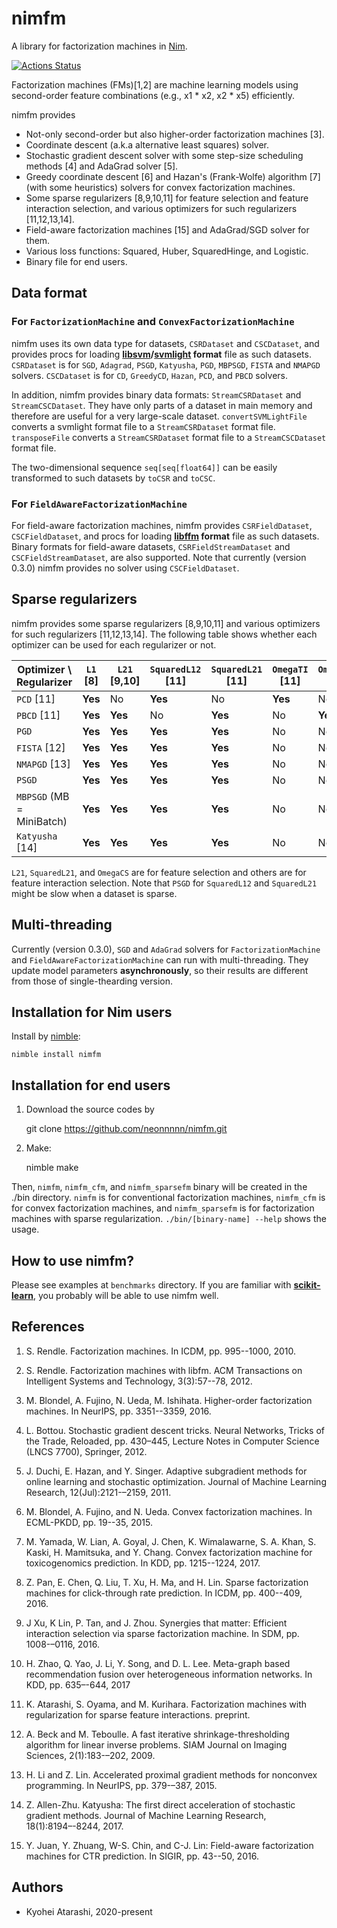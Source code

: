# nimfm
A library for factorization machines in [Nim](https://nim-lang.org/).

[![Actions Status](https://github.com/neonnnnn/nimfm/workflows/Build/badge.svg)](https://github.com/neonnnnn/nimfm/actions)


Factorization machines (FMs)[1,2] are machine learning models using second-order feature combinations (e.g., x1 * x2, x2 * x5) efficiently.

nimfm provides

 - Not-only second-order but also higher-order factorization machines [3].
 - Coordinate descent (a.k.a alternative least squares) solver.
 - Stochastic gradient descent solver with some step-size scheduling methods [4] and AdaGrad solver [5].
 - Greedy coordinate descent [6] and Hazan's (Frank-Wolfe) algorithm [7] (with some heuristics) solvers for convex factorization machines.
 - Some sparse regularizers [8,9,10,11] for feature selection and feature interaction selection, and various optimizers for such regularizers [11,12,13,14].
 - Field-aware factorization machines [15] and AdaGrad/SGD solver for them.
 - Various loss functions: Squared, Huber, SquaredHinge, and Logistic.
 - Binary file for end users.

## Data format
### For `FactorizationMachine` and `ConvexFactorizationMachine`
nimfm uses its own data type for datasets, `CSRDataset` and `CSCDataset`, and provides procs for loading **[libsvm](https://www.csie.ntu.edu.tw/~cjlin/libsvm/)/[svmlight](http://svmlight.joachims.org/) format** file as such datasets.
`CSRDataset` is for `SGD`, `Adagrad`, `PSGD`, `Katyusha`, `PGD`, `MBPSGD`, `FISTA` and `NMAPGD` solvers.
`CSCDataset` is for `CD`, `GreedyCD`, `Hazan`, `PCD`, and `PBCD` solvers.

In addition, nimfm provides binary data formats: `StreamCSRDataset` and `StreamCSCDataset`.
They have only parts of a dataset in main memory and therefore are useful for a very large-scale dataset.
`convertSVMLightFile` converts a svmlight format file to a `StreamCSRDataset` format file. 
`transposeFile` converts a `StreamCSRDataset` format file to a `StreamCSCDataset` format file.

The two-dimensional sequence `seq[seq[float64]]` can be easily transformed to such datasets by `toCSR` and `toCSC`.

### For `FieldAwareFactorizationMachine`
For field-aware factorization machines, nimfm provides `CSRFieldDataset`, `CSCFieldDataset`, and procs for loading **[libffm](https://www.csie.ntu.edu.tw/~cjlin/libffm/) format** file as such datasets.
Binary formats for field-aware datasets, `CSRFieldStreamDataset` and `CSCFieldStreamDataset`, are also supported.
Note that currently (version 0.3.0) nimfm provides no solver using `CSCFieldDataset`.

## Sparse regularizers
nimfm provides some sparse regularizers [8,9,10,11] and various optimizers for such regularizers [11,12,13,14].
The following table shows whether each optimizer can be used for each regularizer or not.

|Optimizer \ Regularizer | `L1` [8] | `L21` [9,10] | `SquaredL12` [11] | `SquaredL21` [11]| `OmegaTI` [11]| `OmegaCS` [11]|
|------------------------|------|-------|--------------|--------------|-----------|-----------|
|`PCD` [11]|**Yes**|No|**Yes**|No|**Yes**|No|
|`PBCD` [11]|**Yes**|**Yes**|No|**Yes**|No|**Yes**|
|`PGD`|**Yes**|**Yes**|**Yes**|**Yes**|No|No|
|`FISTA` [12]|**Yes**|**Yes**|**Yes**|**Yes**|No|No|
|`NMAPGD` [13]|**Yes**|**Yes**|**Yes**|**Yes**|No|No|
|`PSGD`|**Yes**|**Yes**|**Yes**|**Yes**|No|No|
|`MBPSGD` (MB = MiniBatch)|**Yes**|**Yes**|**Yes**|**Yes**|No|No|
|`Katyusha` [14]|**Yes**|**Yes**|**Yes**|**Yes**|No|No|

`L21`, `SquaredL21`, and `OmegaCS` are for feature selection and others are for feature interaction selection.
Note that `PSGD` for `SquaredL12` and `SquaredL21` might be slow when a dataset is sparse.

## Multi-threading
Currently (version 0.3.0), `SGD` and `AdaGrad` solvers for `FactorizationMachine` and `FieldAwareFactorizationMachine` can run with multi-threading.
They update model parameters **asynchronously**, so their results are different from those of single-thearding version.


## Installation for Nim users
 Install by [nimble](https://github.com/nim-lang/nimble/):
 
 
    nimble install nimfm


## Installation for end users
 1. Download the source codes by
 
 
    git clone https://github.com/neonnnnn/nimfm.git


 2. Make:


    nimble make

Then, `nimfm`, `nimfm_cfm`, and `nimfm_sparsefm` binary will be created in the ./bin directory.
`nimfm` is for conventional factorization machines, `nimfm_cfm` is for convex factorization machines, and `nimfm_sparsefm` is for factorization machines with sparse regularization.
`./bin/[binary-name] --help` shows the usage.

## How to use nimfm?
Please see examples at `benchmarks` directory.
If you are familiar with **[scikit-learn](https://scikit-learn.org/stable/)**, you probably will be able to use nimfm well.

## References

1. S. Rendle. Factorization machines. In ICDM, pp. 995--1000, 2010.

2. S. Rendle. Factorization machines with libfm. ACM Transactions on Intelligent Systems and Technology, 3(3):57--78, 2012.

3. M. Blondel, A. Fujino, N. Ueda, M. Ishihata. Higher-order factorization machines. In NeurIPS, pp. 3351--3359, 2016.

4. L. Bottou. Stochastic gradient descent tricks. Neural Networks, Tricks of the Trade, Reloaded, pp. 430–445, Lecture Notes in Computer Science (LNCS 7700), Springer, 2012.

5. J. Duchi, E. Hazan, and Y. Singer. Adaptive subgradient methods for online learning and stochastic optimization. Journal of Machine Learning Research, 12(Jul):2121-–2159, 2011. 

6. M. Blondel, A. Fujino, and N. Ueda. Convex factorization machines. In ECML-PKDD, pp. 19--35, 2015.

7. M. Yamada, W. Lian, A. Goyal, J. Chen, K. Wimalawarne, S. A. Khan, S. Kaski, H. Mamitsuka, and Y. Chang. Convex factorization machine for toxicogenomics prediction. In KDD, pp. 1215--1224, 2017.

8. Z. Pan, E. Chen, Q. Liu, T. Xu, H. Ma, and H. Lin. Sparse factorization machines for click-through rate prediction. In ICDM, pp. 400--409, 2016.

9. J Xu, K Lin, P. Tan, and J. Zhou. Synergies that matter: Efficient interaction selection via sparse factorization machine. In SDM, pp. 1008-–0116, 2016.

10. H. Zhao, Q. Yao, J. Li, Y. Song, and D. L. Lee. Meta-graph based recommendation fusion over heterogeneous information networks. In KDD, pp. 635–-644, 2017

11. K. Atarashi, S. Oyama, and M. Kurihara. Factorization machines with regularization for sparse feature interactions. preprint.

12. A. Beck and M. Teboulle. A fast iterative shrinkage-thresholding algorithm for linear inverse problems. SIAM Journal on Imaging Sciences, 2(1):183-–202, 2009.

13. H. Li and Z. Lin. Accelerated proximal gradient methods for nonconvex programming. In NeurIPS, pp. 379-–387, 2015.

14. Z. Allen-Zhu. Katyusha: The first direct acceleration of stochastic gradient methods. Journal of Machine Learning Research, 18(1):8194–-8244, 2017.

15. Y. Juan, Y. Zhuang, W-S. Chin, and C-J. Lin: Field-aware factorization machines for CTR prediction. In SIGIR, pp. 43--50, 2016.

## Authors
 - Kyohei Atarashi, 2020-present

